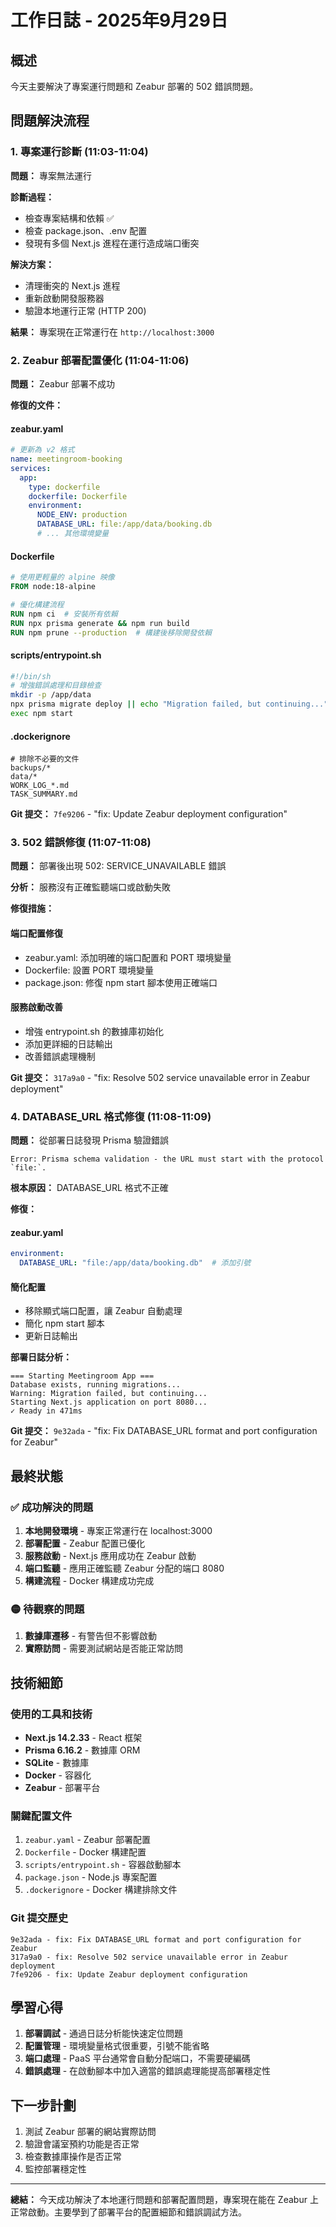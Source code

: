 # 工作日誌 - 2025年9月29日

## 概述
今天主要解決了專案運行問題和 Zeabur 部署的 502 錯誤問題。

## 問題解決流程

### 1. 專案運行診斷 (11:03-11:04)

**問題：** 專案無法運行

**診斷過程：**
- 檢查專案結構和依賴 ✅
- 檢查 package.json、.env 配置
- 發現有多個 Next.js 進程在運行造成端口衝突

**解決方案：**
- 清理衝突的 Next.js 進程
- 重新啟動開發服務器
- 驗證本地運行正常 (HTTP 200)

**結果：** 專案現在正常運行在 `http://localhost:3000`

### 2. Zeabur 部署配置優化 (11:04-11:06)

**問題：** Zeabur 部署不成功

**修復的文件：**

#### zeabur.yaml
```yaml
# 更新為 v2 格式
name: meetingroom-booking
services:
  app:
    type: dockerfile
    dockerfile: Dockerfile
    environment:
      NODE_ENV: production
      DATABASE_URL: file:/app/data/booking.db
      # ... 其他環境變量
```

#### Dockerfile
```dockerfile
# 使用更輕量的 alpine 映像
FROM node:18-alpine

# 優化構建流程
RUN npm ci  # 安裝所有依賴
RUN npx prisma generate && npm run build
RUN npm prune --production  # 構建後移除開發依賴
```

#### scripts/entrypoint.sh
```bash
#!/bin/sh
# 增強錯誤處理和目錄檢查
mkdir -p /app/data
npx prisma migrate deploy || echo "Migration failed, but continuing..."
exec npm start
```

#### .dockerignore
```
# 排除不必要的文件
backups/*
data/*
WORK_LOG_*.md
TASK_SUMMARY.md
```

**Git 提交：** `7fe9206` - "fix: Update Zeabur deployment configuration"

### 3. 502 錯誤修復 (11:07-11:08)

**問題：** 部署後出現 502: SERVICE_UNAVAILABLE 錯誤

**分析：** 服務沒有正確監聽端口或啟動失敗

**修復措施：**

#### 端口配置修復
- zeabur.yaml: 添加明確的端口配置和 PORT 環境變量
- Dockerfile: 設置 PORT 環境變量
- package.json: 修復 npm start 腳本使用正確端口

#### 服務啟動改善
- 增強 entrypoint.sh 的數據庫初始化
- 添加更詳細的日誌輸出
- 改善錯誤處理機制

**Git 提交：** `317a9a0` - "fix: Resolve 502 service unavailable error in Zeabur deployment"

### 4. DATABASE_URL 格式修復 (11:08-11:09)

**問題：** 從部署日誌發現 Prisma 驗證錯誤
```
Error: Prisma schema validation - the URL must start with the protocol `file:`.
```

**根本原因：** DATABASE_URL 格式不正確

**修復：**

#### zeabur.yaml
```yaml
environment:
  DATABASE_URL: "file:/app/data/booking.db"  # 添加引號
```

#### 簡化配置
- 移除顯式端口配置，讓 Zeabur 自動處理
- 簡化 npm start 腳本
- 更新日誌輸出

**部署日誌分析：**
```
=== Starting Meetingroom App ===
Database exists, running migrations...
Warning: Migration failed, but continuing...
Starting Next.js application on port 8080...
✓ Ready in 471ms
```

**Git 提交：** `9e32ada` - "fix: Fix DATABASE_URL format and port configuration for Zeabur"

## 最終狀態

### ✅ 成功解決的問題
1. **本地開發環境** - 專案正常運行在 localhost:3000
2. **部署配置** - Zeabur 配置已優化
3. **服務啟動** - Next.js 應用成功在 Zeabur 啟動
4. **端口監聽** - 應用正確監聽 Zeabur 分配的端口 8080
5. **構建流程** - Docker 構建成功完成

### 🟡 待觀察的問題
1. **數據庫遷移** - 有警告但不影響啟動
2. **實際訪問** - 需要測試網站是否能正常訪問

## 技術細節

### 使用的工具和技術
- **Next.js 14.2.33** - React 框架
- **Prisma 6.16.2** - 數據庫 ORM
- **SQLite** - 數據庫
- **Docker** - 容器化
- **Zeabur** - 部署平台

### 關鍵配置文件
1. `zeabur.yaml` - Zeabur 部署配置
2. `Dockerfile` - Docker 構建配置
3. `scripts/entrypoint.sh` - 容器啟動腳本
4. `package.json` - Node.js 專案配置
5. `.dockerignore` - Docker 構建排除文件

### Git 提交歷史
```
9e32ada - fix: Fix DATABASE_URL format and port configuration for Zeabur
317a9a0 - fix: Resolve 502 service unavailable error in Zeabur deployment
7fe9206 - fix: Update Zeabur deployment configuration
```

## 學習心得

1. **部署調試** - 通過日誌分析能快速定位問題
2. **配置管理** - 環境變量格式很重要，引號不能省略
3. **端口處理** - PaaS 平台通常會自動分配端口，不需要硬編碼
4. **錯誤處理** - 在啟動腳本中加入適當的錯誤處理能提高部署穩定性

## 下一步計劃

1. 測試 Zeabur 部署的網站實際訪問
2. 驗證會議室預約功能是否正常
3. 檢查數據庫操作是否正常
4. 監控部署穩定性

---

**總結：** 今天成功解決了本地運行問題和部署配置問題，專案現在能在 Zeabur 上正常啟動。主要學到了部署平台的配置細節和錯誤調試方法。